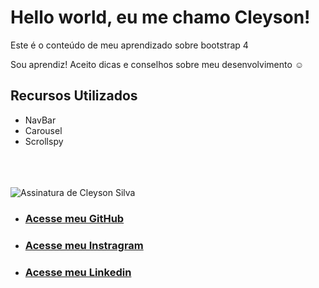  # Hello world, eu me chamo Cleyson!
 Este é o conteúdo de meu aprendizado sobre bootstrap 4

 Sou aprendiz! Aceito dicas e conselhos sobre meu desenvolvimento :relaxed:
 
 ## Recursos Utilizados
 
 - NavBar
 - Carousel
 - Scrollspy
 
 

<br><br><br>
<img src="https://raw.githubusercontent.com/cleysonsilvame/cleysonsilvame.github.io/master/minha-assinatura/render/assinatura.png" alt="Assinatura de Cleyson Silva"><br>

- ### [Acesse meu GitHub](https://www.github.com/cleysonsilvame)
- ### [Acesse meu Instragram](https://www.instagram.com/cleysonsilva.me/)
- ### [Acesse meu Linkedin](https://www.linkedin.com/in/cleyson-silva-639b01188/)
